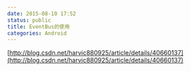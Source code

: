 ```yaml
---
date: 2015-08-10 17:52
status: public
title: EventBus的使用
categories: Android
---
```


[http://blog.csdn.net/harvic880925/article/details/40660137](http://blog.csdn.net/harvic880925/article/details/40660137)